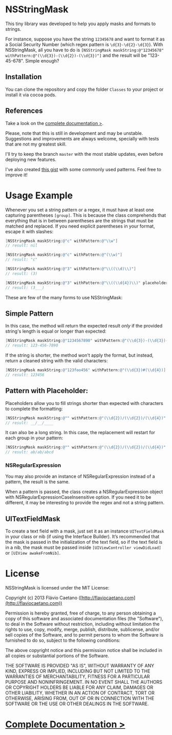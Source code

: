 NSStringMask
============

This tiny library was developed to help you apply masks and formats to strings.

For instance, suppose you have the string `12345678` and want to format it as a Social Security Number (which regex pattern is `\d{3}-\d{2}-\d{3}`). With NSStringMask, all you have to do is `[NSStringMask maskString:@"12345678" withPattern:@"(\\d{3})-(\\d{2})-(\\d{3})"]` and the result will be "123-45-678". Simple enough?

Installation
------------

You can clone the repository and copy the folder `Classes` to your project or install it via cocoa pods.

References
-------------

Take a look on the [complete documentation >](http://fjcaetano.github.io/NSStringMask/docs).

Please, note that this is still in development and may be unstable. Suggestions and improvements are always welcome, specially with tests that are not my greatest skill.

I'll try to keep the branch `master` with the most stable updates, even before deploying new features.

I've also created [this gist](https://gist.github.com/fjcaetano/5600452) with some commonly used patterns. Feel free to improve it!

# Usage Example

Whenever you set a string pattern or a regex, it must have at least one capturing parentheses `[group]`. This is because the class comprehends that everything that is in between parentheses are the strings that must be matched and replaced. If you need explicit parentheses in your format, escape it with slashes:

``` objective-c
[NSStringMask maskString:@"c" withPattern:@"\\w"]
// result: nil

[NSStringMask maskString:@"c" withPattern:@"(\\w)"]
// result: "c"

[NSStringMask maskString:@"3" withPattern:@"\\((\\d)\\)"]
// result: (3)

[NSStringMask maskString:@"3" withPattern:@"\\((\\d{4})\\)" placeholder:@"_"]
// result: (3___)
```

These are few of the many forms to use NSStringMask:

## Simple Pattern

In this case, the method will return the expected result _only_ if the provided string's length is equal or longer than expected:

``` objective-c
[NSStringMask maskString:@"1234567890" withPattern:@"(\\d{3})-(\\d{3})-(\\d{4})"]
// result: 123-456-7890
```
	
If the string is shorter, the method won't apply the format, but instead, return a cleaned string with the valid characters:

``` objective-c
[NSStringMask maskString:@"123foo456" withPattern:@"(\\d{3})#(\\d{4})]
// result: 123456
```
	
	
## Pattern with Placeholder:

Placeholders allow you to fill strings shorter than expected with characters to complete the formatting:

``` objective-c
[NSStringMask maskString:@"" withPattern:@"(\\d{2})/(\\d{2})/(\\d{4})" placeholder:@"_"]
// result: __/__/____
```
	
It can also be a long string. In this case, the replacement will restart for each group in your pattern:

``` objective-c
[NSStringMask maskString:@"" withPattern:@"(\\d{2})/(\\d{2})/(\\d{4})" placeholder:@"abcde"]
// result: ab/ab/abcd
```
	
### NSRegularExpression

You may also provide an instance of NSRegularExpression instead of a pattern, the result is the same.

When a pattern is passed, the class creates a NSRegularExpression object with NSRegularExpressionCaseInsensitive option. If you need it to be different, it may be interesting to provide the regex and not a string pattern.

## UITextFieldMask

To create a text field with a mask, just set it as an instance `UITextFieldMask` in your class or nib (if using the Interface Builder). It’s recommended that the mask is passed in the initialization of the text field, so if the text field is in a nib, the mask must be passed inside `[UIViewController viewDidLoad]` or `[UIView awakeFromNib]`.
	
# License

NSStringMask is licensed under the MIT License:

Copyright (c) 2013 Flávio Caetano ([http://flaviocaetano.com](http://flaviocaetano.com))

Permission is hereby granted, free of charge, to any person obtaining a copy of this software and associated documentation files (the "Software"), to deal in the Software without restriction, including without limitation the rights to use, copy, modify, merge, publish, distribute, sublicense, and/or sell copies of the Software, and to permit persons to whom the Software is furnished to do so, subject to the following conditions:

The above copyright notice and this permission notice shall be included in all copies or substantial portions of the Software.

THE SOFTWARE IS PROVIDED "AS IS", WITHOUT WARRANTY OF ANY KIND, EXPRESS OR IMPLIED, INCLUDING BUT NOT LIMITED TO THE WARRANTIES OF MERCHANTABILITY, FITNESS FOR A PARTICULAR PURPOSE AND NONINFRINGEMENT. IN NO EVENT SHALL THE AUTHORS OR COPYRIGHT HOLDERS BE LIABLE FOR ANY CLAIM, DAMAGES OR OTHER LIABILITY, WHETHER IN AN ACTION OF CONTRACT, TORT OR OTHERWISE, ARISING FROM, OUT OF OR IN CONNECTION WITH THE SOFTWARE OR THE USE OR OTHER DEALINGS IN THE SOFTWARE.

# [Complete Documentation >](http://fjcaetano.github.io/NSStringMask/docs)